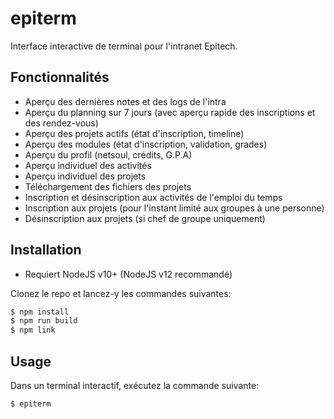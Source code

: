 # epiterm

Interface interactive de terminal pour l'intranet Epitech.

## Fonctionnalités
 * Aperçu des dernières notes et des logs de l'intra
 * Aperçu du planning sur 7 jours (avec aperçu rapide des inscriptions et des rendez-vous)
 * Aperçu des projets actifs (état d'inscription, timeline)
 * Aperçu des modules (état d'inscription, validation, grades)
 * Aperçu du profil (netsoul, crédits, G.P.A)
 * Aperçu individuel des activités
 * Aperçu individuel des projets
 * Téléchargement des fichiers des projets
 * Inscription et désinscription aux activités de l'emploi du temps
 * Inscription aux projets (pour l'instant limité aux groupes à une personne)
 * Désinscription aux projets (si chef de groupe uniquement)

## Installation

* Requiert NodeJS v10+ (NodeJS v12 recommandé)

Clonez le repo et lancez-y les commandes suivantes:

```bash
$ npm install
$ npm run build
$ npm link
```

## Usage

Dans un terminal interactif, exécutez la commande suivante:

```
$ epiterm
```